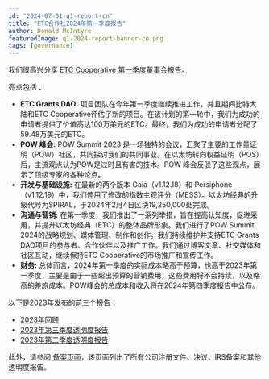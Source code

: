 ```yaml
---
id: "2024-07-01-q1-report-cn"
title: "ETC合作社2024年第一季度报告"
author: Donald McIntyre
featuredImage: q1-2024-report-banner-cn.png
tags: [governance]
---
```


我们很高兴分享 [ETC Cooperative 第一季度董事会报告](https://etccooperative.org/etc-cooperative-q1-2024-cn.pdf)。

亮点包括：

- **ETC Grants DAO:** 项目团队在今年第一季度继续推进工作，并且期间比特大陆和ETC Cooperative评估了新的项目。在该计划的第一轮中，我们为成功的申请者提供了价值高达100万美元的ETC。最终，我们为成功的申请者分配了59.48万美元的ETC。
- **POW 峰会:** POW Summit 2023 是一场独特的会议，汇聚了主要的工作量证明（POW）社区，共同探讨我们的共同事业。在以太坊转向权益证明（POS）后，主流观点认为POW是过时且有害的技术。POW 峰会反驳了这些观点，展示了顶级专家的各种论点。
- **开发与基础设施:** 在最新的两个版本 Gaia（v1.12.18）和 Persiphone（v1.12.19）中，我们停用了修改的指数主观评分（MESS）。以太坊经典的升级代号为SPIRAL，于2024年2月4日区块19,250,000处完成。
- **沟通与营销:** 在第一季度，我们推出了一系列举措，旨在提高认知度，促进采用，并提升以太坊经典（ETC）的整体品牌形象。我们进行了POW Summit 2024的战略规划、媒体管理、制作和创作。我们持续维护并支持ETC Grants DAO项目的参与者、合作伙伴以及推广工作。我们通过博客文章、社交媒体和社区互动，继续保持ETC Cooperative的市场推广和宣传工作。
- **财务:** 总体而言，2024年第一季度的实际成本略高于预算，也高于2023年第一季度，主要是由于一些超出预算的营销费用，这些费用将不会持续，以及略高的差旅成本。POW峰会的总成本和收入将在2024年第四季度报告中公布。

以下是2023年发布的前三个报告：

- [2023年回顾](https://etccooperative.org/posts/2024-03-29-the-etc-cooperative-2023-retrospective-report-cn) 
- [2023年第三季度透明度报告](https://etccooperative.org/posts/2023-11-30-q3-report-cn)
- [2023年第二季度透明度报告](https://etccooperative.org/posts/2023-09-04-q2-report-cn)

此外，请参阅 [备案页面](/filings)，该页面列出了所有公司注册文件、决议、IRS备案和其他透明度报告。
